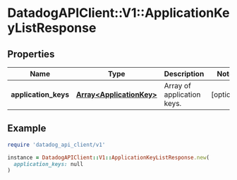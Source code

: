# DatadogAPIClient::V1::ApplicationKeyListResponse

## Properties

| Name | Type | Description | Notes |
| ---- | ---- | ----------- | ----- |
| **application_keys** | [**Array&lt;ApplicationKey&gt;**](ApplicationKey.md) | Array of application keys. | [optional] |

## Example

```ruby
require 'datadog_api_client/v1'

instance = DatadogAPIClient::V1::ApplicationKeyListResponse.new(
  application_keys: null
)
```

